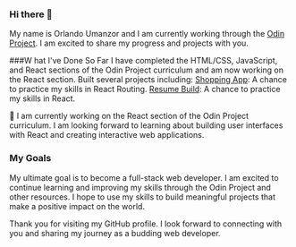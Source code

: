 ### Hi there 👋
My name is Orlando Umanzor and I am currently working through the [Odin Project](:theodinproject.com). I am excited to share my progress and projects with you.

###W hat I've Done So Far
I have completed the HTML/CSS, JavaScript, and React sections of the Odin Project curriculum and am now working on the React section. 
Built several projects including:
[Shopping App](:github.com/OrlandoU/shopping-cart-project): A chance to practice my skills in React Routing.
[Resume Build](::github.com/OrlandoU/shopping-cart-project): A chance to practice my skills in React.

🔭 I am currently working on the React section of the Odin Project curriculum. I am looking forward to learning about building user interfaces with React and creating interactive web applications.

### My Goals
My ultimate goal is to become a full-stack web developer. I am excited to continue learning and improving my skills through the Odin Project and other resources. I hope to use my skills to build meaningful projects that make a positive impact on the world.

Thank you for visiting my GitHub profile. I look forward to connecting with you and sharing my journey as a budding web developer.

<!--
**OrlandoU/OrlandoU** is a ✨ _special_ ✨ repository because its `README.md` (this file) appears on your GitHub profile.

Here are some ideas to get you started:


- 🌱 I’m currently learning ...
- 👯 I’m looking to collaborate on ...
- 🤔 I’m looking for help with ...
- 💬 Ask me about ...
- 📫 How to reach me: ...
- 😄 Pronouns: ...
- ⚡ Fun fact: ...
-->
